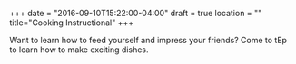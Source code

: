 +++
date = "2016-09-10T15:22:00-04:00"
draft = true
location = ""
title="Cooking Instructional"
+++

Want to learn how to feed yourself and impress your friends? Come to tEp to learn how to make exciting dishes.
